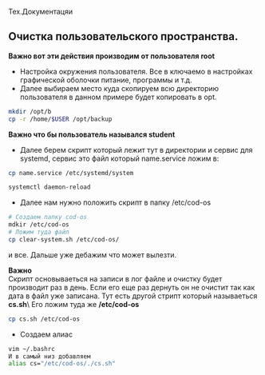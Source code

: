 Тех.Документацяи

## Очистка пользовательского пространства.
**Важно вот эти действия производим от пользователя root**
* Настройка окружения пользователя. Все в ключаемо в настройках графической оболочки питание, программы и т.д.
* Далее выбираем место куда скопируем всю директорию пользователя в данном примере будет копировать в opt.
```bash
mkdir /opt/b
cp -r /home/$USER /opt/backup
```
**Важно что бы пользователь назывался student**
* Далее берем скрипт который лежит тут в директории и сервис для systemd, сервис это файл который name.service ложим в:
```bash
cp name.service /etc/systemd/system

systemctl daemon-reload
```
* Далее нам нужно положить скрипт в папку /etc/cod-os
```bash
# Создаем папку cod-os
mdkir /etc/cod-os
# Ложим туда файл
cp clear-system.sh /etc/cod-os/
```
и все. Дальше уже дебажим что может вылезти.

**Важно**\
Скрипт основываеться на записи в лог файле и очистку будет производит раз в день. Если его еще раз дернуть он не очистит так как дата в файл уже записана.
Тут есть другой стрипт который называеться  **cs.sh**\ 
Его ложим туда же **/etc/cod-os**
```bash
cp cs.sh /etc/cod-os
```
* Создаем алиас

```bash
vim ~/.bashrc
И в самый низ добавляем 
alias cs="/etc/cod-os/./cs.sh"
```